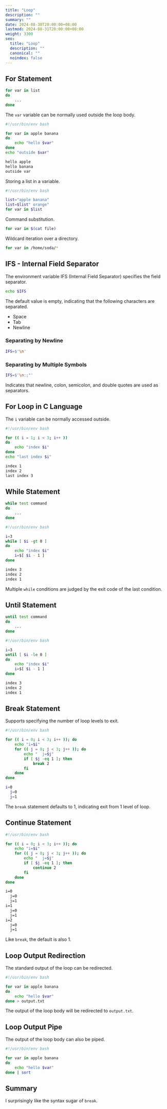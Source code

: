 ```yaml
---
title: "Loop"
description: ""
summary: ""
date: 2024-08-30T20:00:00+08:00
lastmod: 2024-08-31T20:00:00+08:00
weight: 3300
seo:
  title: "Loop"
  description: ""
  canonical: ""
  noindex: false
---
```


## For Statement

```bash {frame="none"}
for var in list
do
    ...
done
```

The `var` variable can be normally used outside the loop body.

```bash {frame="none"}
#!/usr/bin/env bash

for var in apple banana
do
    echo "hello $var"
done
echo "outside $var"
```

```txt {frame="none"}
hello apple
hello banana
outside var
```

Storing a list in a variable.

```bash {frame="none"}
#!/usr/bin/env bash

list="apple banana"
list=$list" orange"
for var in $list
```

Command substitution.

```bash {frame="none"}
for var in $(cat file)
```

Wildcard iteration over a directory.

```bash {frame="none"}
for var in /home/soda/*
```

## IFS - Internal Field Separator

The environment variable IFS (Internal Field Separator) specifies the field separator.

```bash {frame="none"}
echo $IFS
```

The default value is empty, indicating that the following characters are separated.

* Space
* Tab
* Newline

### Separating by Newline

```bash {frame="none"}
IFS=$'\n'
```

### Separating by Multiple Symbols

```bash {frame="none"}
IFS=$'\n:;"'
```

Indicates that newline, colon, semicolon, and double quotes are used as separators.

## For Loop in C Language

The `i` variable can be normally accessed outside.

```bash {frame="none"}
#!/usr/bin/env bash

for (( i = 1; i < 3; i++ ))
do
    echo "index $i"
done
echo "last index $i"
```

```txt {frame="none"}
index 1
index 2
last index 3
```

## While Statement

```bash {frame="none"}
while test command
do
    ...
done
```

```bash {frame="none"}
#!/usr/bin/env bash

i=3
while [ $i -gt 0 ]
do
    echo "index $i"
    i=$[ $i - 1 ]
done
```

```txt {frame="none"}
index 3
index 2
index 1
```

Multiple `while` conditions are judged by the exit code of the last condition.

## Until Statement

```bash {frame="none"}
until test command
do
    ...
done
```

```bash {frame="none"}
#!/usr/bin/env bash

i=3
until [ $i -le 0 ]
do
    echo "index $i"
    i=$[ $i - 1 ]
done
```

```txt {frame="none"}
index 3
index 2
index 1
```

## Break Statement

Supports specifying the number of loop levels to exit.

```bash {frame="none"}
#!/usr/bin/env bash

for (( i = 0; i < 3; i++ )); do
    echo "i=$i"
    for (( j = 0; j < 3; j++ )); do
        echo "  j=$j"
        if [ $j -eq 1 ]; then
            break 2
        fi
    done
done
```

```bash {frame="none"}
i=0
  j=0
  j=1
```

The `break` statement defaults to 1, indicating exit from 1 level of loop.

## Continue Statement

```bash {frame="none"}
#!/usr/bin/env bash

for (( i = 0; i < 3; i++ )); do
    echo "i=$i"
    for (( j = 0; j < 3; j++ )); do
        echo "  j=$j"
        if [ $j -eq 1 ]; then
            continue 2
        fi
    done
done
```

```txt {frame="none"}
i=0
  j=0
  j=1
i=1
  j=0
  j=1
i=2
  j=0
  j=1
```

Like `break`, the default is also 1.

## Loop Output Redirection

The standard output of the loop can be redirected.

```bash {frame="none"}
#!/usr/bin/env bash

for var in apple banana
do
    echo "hello $var"
done > output.txt
```

The output of the loop body will be redirected to `output.txt`.

## Loop Output Pipe

The output of the loop body can also be piped.

```bash {frame="none"}
#!/usr/bin/env bash

for var in apple banana
do
    echo "hello $var"
done | sort
```

## Summary

I surprisingly like the syntax sugar of `break`.
